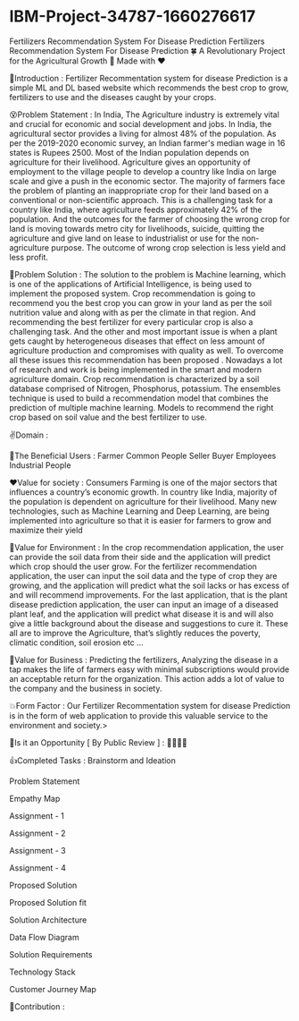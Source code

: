 # IBM-Project-34787-1660276617
Fertilizers Recommendation System For Disease Prediction
Fertilizers Recommendation System For Disease Prediction 🍀
A Revolutionary Project for the Agricultural Growth 🌷 Made with ❤
     

🌱Introduction :
Fertilizer Recommentation system for disease Prediction is a simple ML and DL based website which recommends the best crop to grow, fertilizers to use and the diseases caught by your crops.

😵Problem Statement :
In India, The Agriculture industry is extremely vital and crucial for economic and social development and jobs. In India, the agricultural sector provides a living for almost 48% of the population. As per the 2019-2020 economic survey, an Indian farmer's median wage in 16 states is Rupees 2500. Most of the Indian population depends on agriculture for their livelihood. Agriculture gives an opportunity of employment to the village people to develop a country like India on large scale and give a push in the economic sector. The majority of farmers face the problem of planting an inappropriate crop for their land based on a conventional or non-scientific approach. This is a challenging task for a country like India, where agriculture feeds approximately 42% of the population. And the outcomes for the farmer of choosing the wrong crop for land is moving towards metro city for livelihoods, suicide, quitting the agriculture and give land on lease to industrialist or use for the non-agriculture purpose. The outcome of wrong crop selection is less yield and less profit.

🌟Problem Solution :
The solution to the problem is Machine learning, which is one of the applications of Artificial Intelligence, is being used to implement the proposed system. Crop recommendation is going to recommend you the best crop you can grow in your land as per the soil nutrition value and along with as per the climate in that region. And recommending the best fertilizer for every particular crop is also a challenging task. And the other and most important issue is when a plant gets caught by heterogeneous diseases that effect on less amount of agriculture production and compromises with quality as well. To overcome all these issues this recommendation has been proposed . Nowadays a lot of research and work is being implemented in the smart and modern agriculture domain. Crop recommendation is characterized by a soil database comprised of Nitrogen, Phosphorus, potassium. The ensembles technique is used to build a recommendation model that combines the prediction of multiple machine learning. Models to recommend the right crop based on soil value and the best fertilizer to use.

✌Domain :


🥹The Beneficial Users :
Farmer
Common People
Seller
Buyer
Employees
Industrial People

❤Value for society :
Consumers Farming is one of the major sectors that influences a country’s economic growth. In country like India, majority of the population is dependent on agriculture for their livelihood. Many new technologies, such as Machine Learning and Deep Learning, are being implemented into agriculture so that it is easier for farmers to grow and maximize their yield

💚Value for Environment :
In the crop recommendation application, the user can provide the soil data from their side and the application will predict which crop should the user grow.
For the fertilizer recommendation application, the user can input the soil data and the type of crop they are growing, and the application will predict what the soil lacks or has excess of and will recommend improvements.
For the last application, that is the plant disease prediction application, the user can input an image of a diseased plant leaf, and the application will predict what disease it is and will also give a little background about the disease and suggestions to cure it.
These all are to improve the Agriculture, that’s slightly reduces the poverty, climatic condition, soil erosion etc ...


🤑Value for Business :
Predicting the fertilizers, Analyzing the disease in a tap makes the life of farmers easy with minimal subscriptions would provide an acceptable return for the organization. This action adds a lot of value to the company and the business in society.


💥Form Factor :
Our Fertilizer Recommentation system for disease Prediction is in the form of web application to provide this valuable service to the environment and society.>


🎉Is it an Opportunity [ By Public Review ] :
🌟🌟🌟🌟

👍Completed Tasks :
 Brainstorm and Ideation

 Problem Statement

 Empathy Map

 Assignment - 1

 Assignment - 2

 Assignment - 3

 Assignment - 4

 Proposed Solution

 Proposed Solution fit

 Solution Architecture

 Data Flow Diagram

 Solution Requirements

 Technology Stack

 Customer Journey Map


🙏Contribution :


